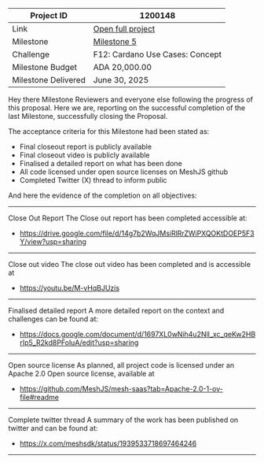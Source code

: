 |Project ID|1200148|
|-----------|-------------|
|Link|[Open full project](https://projectcatalyst.io/funds/12/f12-cardano-use-cases-concept/mesh-software-as-a-service)|
|Milestone|[Milestone 5](https://milestones.projectcatalyst.io/projects/1200148/milestones/5)
|Challenge|F12: Cardano Use Cases: Concept|
|Milestone Budget|ADA 20,000.00|
|Milestone Delivered|June 30, 2025|

Hey there Milestone Reviewers and everyone else following the progress of this proposal.
Here we are, reporting on the successful completion of the last Milestone, successfully closing the Proposal.

The acceptance criteria for this Milestone had been stated as:

- Final closeout report is publicly available
- Final closeout video is publicly available
- Finalised a detailed report on what has been done
- All code licensed under open source licenses on MeshJS github 
- Completed Twitter (X) thread to inform public

And here the evidence of the completion on all objectives:

---

Close Out Report
The Close out report has been completed accessible at:
- https://drive.google.com/file/d/14g7b2WqJMsiRlRrZWiPXQOKtDOEP5F3Y/view?usp=sharing

---

Close out video
The close out video has been completed and is accessible at 
- https://youtu.be/M-vHqBJUzis 

---

Finalised detailed report 
A more detailed report on the context and challenges can be found at:
- https://docs.google.com/document/d/1697XL0wNih4u2NlI_xc_qeKw2HBrIp5_R2kd8PFoluA/edit?usp=sharing 

---

Open source license
As planned, all project code is licensed under an Apache 2.0 Open source license, available at
- https://github.com/MeshJS/mesh-saas?tab=Apache-2.0-1-ov-file#readme 

---

Complete twitter thread
A summary of the work has been published on twitter and can be found at:
- https://x.com/meshsdk/status/1939533718697464246


---
